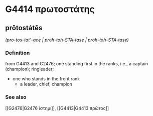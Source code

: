 # G4414 πρωτοστάτης

## prōtostátēs

_(pro-tos-tat'-ace | proh-toh-STA-tase | proh-toh-STA-tase)_

### Definition

from G4413 and G2476; one standing first in the ranks, i.e., a captain (champion); ringleader; 

- one who stands in the front rank
  - a leader, chief, champion

### See also

[[G2476|G2476 ἵστημι]], [[G4413|G4413 πρῶτος]]
